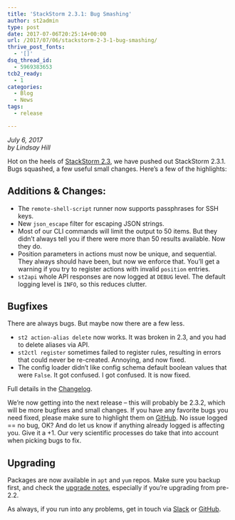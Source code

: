 ```yaml
---
title: 'StackStorm 2.3.1: Bug Smashing'
author: st2admin
type: post
date: 2017-07-06T20:25:14+00:00
url: /2017/07/06/stackstorm-2-3-1-bug-smashing/
thrive_post_fonts:
  - '[]'
dsq_thread_id:
  - 5969383653
tcb2_ready:
  - 1
categories:
  - Blog
  - News
tags:
  - release

---
```

_July 6, 2017_  
_by Lindsay Hill_

Hot on the heels of [StackStorm 2.3][1], we have pushed out StackStorm 2.3.1. Bugs squashed, a few useful small changes. Here&#8217;s a few of the highlights:

<!--more-->

## Additions & Changes:

  * The `remote-shell-script` runner now supports passphrases for SSH keys.
  * New `json_escape` filter for escaping JSON strings.
  * Most of our CLI commands will limit the output to 50 items. But they didn&#8217;t always tell you if there were more than 50 results available. Now they do.
  * Position parameters in actions must now be unique, and sequential. They always should have been, but now we enforce that. You&#8217;ll get a warning if you try to register actions with invalid `position` entries.
  * `st2api` whole API responses are now logged at `DEBUG` level. The default logging level is `INFO`, so this reduces clutter.

## Bugfixes

There are always bugs. But maybe now there are a few less.

  * `st2 action-alias delete` now works. It was broken in 2.3, and you had to delete aliases via API. 
  * `st2ctl register` sometimes failed to register rules, resulting in errors that could never be re-created. Annoying, and now fixed.
  * The config loader didn&#8217;t like config schema default boolean values that were `False`. It got confused. I got confused. It is now fixed.

Full details in the [Changelog][2].

We&#8217;re now getting into the next release &#8211; this will probably be 2.3.2, which will be more bugfixes and small changes. If you have any favorite bugs you need fixed, please make sure to highlight them on [GitHub][3]. No issue logged == no bug, OK? And do let us know if anything already logged is affecting you. Give it a +1. Our very scientific processes do take that into account when picking bugs to fix.

## Upgrading

Packages are now available in `apt` and `yum` repos. Make sure you backup first, and check the [upgrade notes][4], especially if you&#8217;re upgrading from pre-2.2.

As always, if you run into any problems, get in touch via [Slack][5] or [GitHub][3].

 [1]: https://stackstorm.com/2017/06/19/stackstorm-2-3-something-everyone/
 [2]: https://docs.stackstorm.com/changelog.html
 [3]: https://github.com/StackStorm/st2/issues
 [4]: https://docs.stackstorm.com/upgrade_notes.html
 [5]: https://stackstorm.com/community-signup